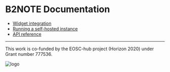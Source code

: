 # B2NOTE Documentation

- [Widget integration](widget-integration.md)
- [Running a self-hosted instance](self-hosted.md)
- [API reference](https://b2note.docs.apiary.io)

---

This work is co-funded by the EOSC-hub project (Horizon 2020) under Grant number 777536.

![logo](https://b2note.bsc.es/img/logo-eosc-hub-eu.png)
